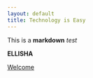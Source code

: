 ```yaml
---
layout: default
title: Technology is Easy
---
```


This is a **markdown** *test*

**ELLISHA**

[Welcome](/technologyiseasy/2021/05/29/welcome.html)
